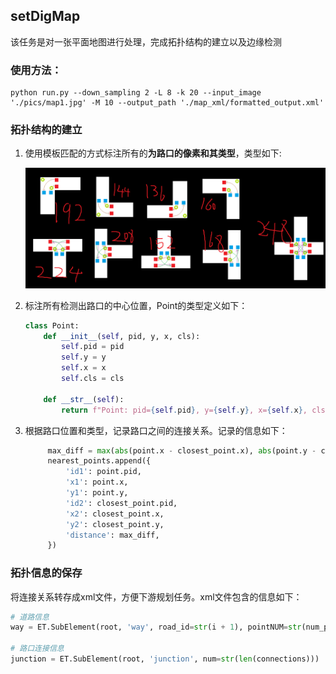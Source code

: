 ## setDigMap
该任务是对一张平面地图进行处理，完成拓扑结构的建立以及边缘检测

### 使用方法：

```shell
python run.py --down_sampling 2 -L 8 -k 20 --input_image './pics/map1.jpg' -M 10 --output_path './map_xml/formatted_output.xml'
```

### 拓扑结构的建立

1. 使用模板匹配的方式标注所有的**为路口的像素和其类型**，类型如下:

   <img src="pics/微信图片_20230914142006.png" style="zoom:50%;" />

2. 标注所有检测出路口的中心位置，Point的类型定义如下：

   ```python
   class Point:
       def __init__(self, pid, y, x, cls):
           self.pid = pid
           self.y = y
           self.x = x
           self.cls = cls
   
       def __str__(self):
           return f"Point: pid={self.pid}, y={self.y}, x={self.x}, cls={self.cls}"
   ```

3. 根据路口位置和类型，记录路口之间的连接关系。记录的信息如下：
   ```python
        max_diff = max(abs(point.x - closest_point.x), abs(point.y - closest_point.y))
        nearest_points.append({
            'id1': point.pid,
            'x1': point.x,
            'y1': point.y,
            'id2': closest_point.pid,
            'x2': closest_point.x,
            'y2': closest_point.y,
            'distance': max_diff,
        })
   ```
### 拓扑信息的保存
将连接关系转存成xml文件，方便下游规划任务。xml文件包含的信息如下：
   ```python
   # 道路信息
   way = ET.SubElement(root, 'way', road_id=str(i + 1), pointNUM=str(num_points + 1), type='')

   # 路口连接信息
   junction = ET.SubElement(root, 'junction', num=str(len(connections)))
   ```
